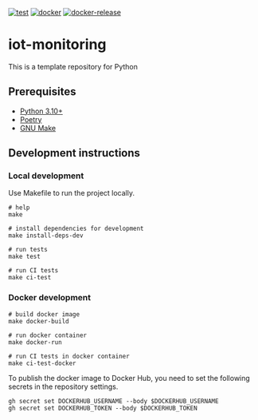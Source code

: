 [![test](https://github.com/ks6088ts-labs/iot-monitoring/actions/workflows/test.yaml/badge.svg?branch=main)](https://github.com/ks6088ts-labs/iot-monitoring/actions/workflows/test.yaml?query=branch%3Amain)
[![docker](https://github.com/ks6088ts-labs/iot-monitoring/actions/workflows/docker.yaml/badge.svg?branch=main)](https://github.com/ks6088ts-labs/iot-monitoring/actions/workflows/docker.yaml?query=branch%3Amain)
[![docker-release](https://github.com/ks6088ts-labs/iot-monitoring/actions/workflows/docker-release.yaml/badge.svg)](https://github.com/ks6088ts-labs/iot-monitoring/actions/workflows/docker-release.yaml)

# iot-monitoring

This is a template repository for Python

## Prerequisites

- [Python 3.10+](https://www.python.org/downloads/)
- [Poetry](https://python-poetry.org/docs/#installation)
- [GNU Make](https://www.gnu.org/software/make/)

## Development instructions

### Local development

Use Makefile to run the project locally.

```shell
# help
make

# install dependencies for development
make install-deps-dev

# run tests
make test

# run CI tests
make ci-test
```

### Docker development

```shell
# build docker image
make docker-build

# run docker container
make docker-run

# run CI tests in docker container
make ci-test-docker
```

To publish the docker image to Docker Hub, you need to set the following secrets in the repository settings.

```shell
gh secret set DOCKERHUB_USERNAME --body $DOCKERHUB_USERNAME
gh secret set DOCKERHUB_TOKEN --body $DOCKERHUB_TOKEN
```
